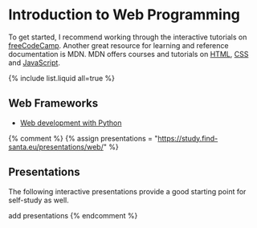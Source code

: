 # Introduction to Web Programming

To get started, I recommend working through the interactive tutorials on
[freeCodeCamp](https://www.freecodecamp.org/).
Another great resource for learning and reference documentation is MDN.
MDN offers courses and tutorials on
[HTML](https://developer.mozilla.org/en-US/docs/Web/HTML),
[CSS](https://developer.mozilla.org/en-US/docs/Web/CSS) and
[JavaScript](https://developer.mozilla.org/en-US/docs/Web/JavaScript).

{% include list.liquid all=true %}

## Web Frameworks

* [Web development with Python](../py/web/)

{% comment %}
{% assign presentations = "https://study.find-santa.eu/presentations/web/" %}

## Presentations

The following interactive presentations provide a good starting point for
self-study as well.

add presentations
{% endcomment %}
